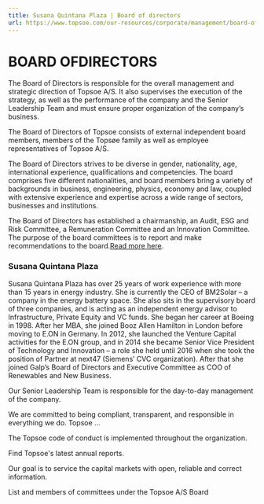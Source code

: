```yaml
---
title: Susana Quintana Plaza | Board of directors
url: https://www.topsoe.com/our-resources/corporate/management/board-of-directors/susana-quintana-plaza#main-content
---
```


# BOARD OFDIRECTORS

The Board of Directors is responsible for the overall management and strategic direction of Topsoe A/S. It also supervises the execution of the strategy, as well as the performance of the company and the Senior Leadership Team and must ensure proper organization of the company’s business.

The Board of Directors of Topsoe consists of external independent board members, members of the Topsøe family as well as employee representatives of Topsoe A/S.

The Board of Directors strives to be diverse in gender, nationality, age, international experience, qualifications and competencies. The board comprises five different nationalities, and board members bring a variety of backgrounds in business, engineering, physics, economy and law, coupled with extensive experience and expertise across a wide range of sectors, businesses and institutions.

The Board of Directors has established a chairmanship, an Audit, ESG and Risk Committee, a Remuneration Committee and an Innovation Committee. The purpose of the board committees is to report and make recommendations to the board.[Read more here](/our-resources/corporate/management/corporate-governance/board-committees).

### Susana Quintana Plaza

Susana Quintana Plaza has over 25 years of work experience with more than 15 years in energy industry. She is currently the CEO of BM2Solar – a company in the energy battery space. She also sits in the supervisory board of three companies, and is acting as an independent energy advisor to Infrastructure, Private Equity and VC funds. She began her career at Boeing in 1998. After her MBA, she joined Booz Allen Hamilton in London before moving to E.ON in Germany. In 2012, she launched the Venture Capital activities for the E.ON group, and in 2014 she became Senior Vice President of Technology and Innovation – a role she held until 2016 when she took the position of Partner at next47 (Siemens’ CVC organization). After that she joined Galp’s Board of Directors and Executive Committee as COO of Renewables and New Business.

Our Senior Leadership Team is responsible for the day-to-day management of the company.

We are committed to being compliant, transparent, and responsible in everything we do. Topsoe ...

The Topsoe code of conduct is implemented throughout the organization.

Find Topsoe's latest annual reports.

Our goal is to service the capital markets with open, reliable and correct information.

List and members of committees under the Topsoe A/S Board